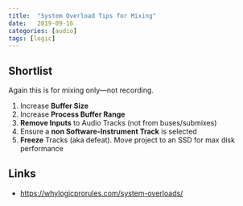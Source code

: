 ```yaml
---
title:  "System Overload Tips for Mixing"
date:   2019-09-16
categories: [audio]
tags: [logic]
---
```




## Shortlist

Again this is for mixing only—not recording.

1. Increase **Buffer Size**
2. Increase **Process Buffer Range**
3. **Remove Inputs** to Audio Tracks (not from buses/submixes)
4. Ensure a **non Software-Instrument Track** is selected
5. **Freeze** Tracks (aka defeat). Move project to an SSD for max disk performance

## Links

* <https://whylogicprorules.com/system-overloads/>

